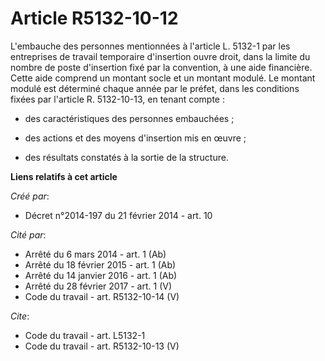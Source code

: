 # Article R5132-10-12

L'embauche des personnes mentionnées à l'article L. 5132-1 par les entreprises de travail temporaire d'insertion ouvre droit,
dans la limite du nombre de poste d'insertion fixé par la convention, à une aide financière. Cette aide comprend un montant
socle et un montant modulé. Le montant modulé est déterminé chaque année par le préfet, dans les conditions fixées par
l'article R. 5132-10-13, en tenant compte :

- des caractéristiques des personnes embauchées ;

- des actions et des moyens d'insertion mis en œuvre ;

- des résultats constatés à la sortie de la structure.

**Liens relatifs à cet article**

_Créé par_:

  - Décret n°2014-197 du 21 février 2014 - art. 10

_Cité par_:

  - Arrêté du 6 mars 2014 - art. 1 (Ab)
  - Arrêté du 18 février 2015 - art. 1 (Ab)
  - Arrêté du 14 janvier 2016 - art. 1 (Ab)
  - Arrêté du 28 février 2017 - art. 1 (V)
  - Code du travail - art. R5132-10-14 (V)

_Cite_:

  - Code du travail - art. L5132-1
  - Code du travail - art. R5132-10-13 (V)
